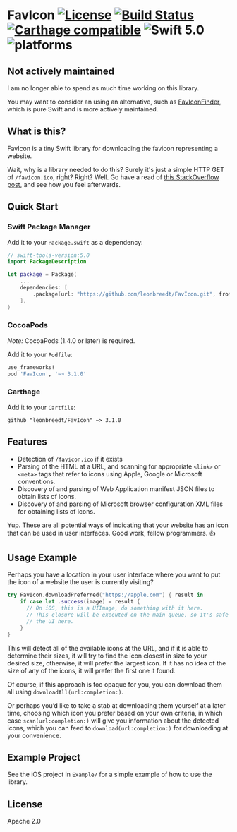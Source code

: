 # FavIcon [![License](https://img.shields.io/badge/license-Apache%202.0-lightgrey.svg)](https://raw.githubusercontent.com/leonbreedt/FavIcon/main/LICENSE) [![Build Status](https://travis-ci.org/leonbreedt/FavIcon.svg)](https://travis-ci.org/leonbreedt/FavIcon) [![Carthage compatible](https://img.shields.io/badge/Carthage-compatible-4BC51D.svg?style=flat)](https://github.com/Carthage/Carthage) ![Swift 5.0](https://img.shields.io/badge/Swift-5.0-orange.svg) ![platforms](https://img.shields.io/badge/platforms-iOS%20%7C%20macOS%20-lightgrey.svg)

## Not actively maintained

I am no longer able to spend as much time working on this library.

You may want to consider an using an alternative, such as
[FavIconFinder](https://github.com/will-lumley/FaviconFinder), which is pure
Swift and is more actively maintained.

## What is this?

FavIcon is a tiny Swift library for downloading the favicon representing a website.

Wait, why is a library needed to do this? Surely it's just a simple HTTP GET of
`/favicon.ico`, right? Right?  Well. Go have a read of [this StackOverflow
post](http://stackoverflow.com/questions/19029342/favicons-best-practices), and
see how you feel afterwards.

## Quick Start

### Swift Package Manager

Add it to your `Package.swift` as a dependency:

```swift
// swift-tools-version:5.0
import PackageDescription

let package = Package(
    ...
    dependencies: [
        .package(url: "https://github.com/leonbreedt/FavIcon.git", from: "3.1.0"),
    ],
)
```

### CocoaPods

*Note:* CocoaPods (1.4.0 or later) is required.

Add it to your `Podfile`:

```ruby
use_frameworks!
pod 'FavIcon', '~> 3.1.0'
```

### Carthage

Add it to your `Cartfile`:

```ogdl
github "leonbreedt/FavIcon" ~> 3.1.0
```

## Features
- Detection of `/favicon.ico` if it exists
- Parsing of the HTML at a URL, and scanning for appropriate `<link>` or
  `<meta>` tags that refer to icons using Apple, Google or Microsoft
  conventions.
- Discovery of and parsing of Web Application manifest JSON files to obtain
  lists of icons.
- Discovery of and parsing of Microsoft browser configuration XML files for
  obtaining lists of icons.

Yup. These are all potential ways of indicating that your website has an icon
that can be used in user interfaces. Good work, fellow programmers. 👍

## Usage Example
Perhaps you have a location in your user interface where you want to put
the icon of a website the user is currently visiting?

```swift
try FavIcon.downloadPreferred("https://apple.com") { result in
    if case let .success(image) = result {
      // On iOS, this is a UIImage, do something with it here.
      // This closure will be executed on the main queue, so it's safe to touch
      // the UI here.
    }
}
```

This will detect all of the available icons at the URL, and if it is able to
determine their sizes, it will try to find the icon closest in size to your
desired size, otherwise, it will prefer the largest icon. If it has no idea of
the size of any of the icons, it will prefer the first one it found.

Of course, if this approach is too opaque for you, you can download them all
using `downloadAll(url:completion:)`.

Or perhaps you’d like to take a stab at downloading them yourself at a later
time, choosing which icon you prefer based on your own criteria, in which case
`scan(url:completion:)` will give you information about the detected icons, which
you can feed to `download(url:completion:)` for downloading at your convenience.


## Example Project

See the iOS project in `Example/` for a simple example of how to use the library.

## License

Apache 2.0

